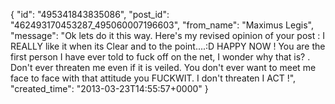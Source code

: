  {
   "id": "495341843835086",
   "post_id": "462493170453287_495060007196603",
   "from_name": "Maximus Legis",
   "message": "Ok lets do it this way. Here's my revised opinion of your post : I REALLY like it when its Clear and to the point....:D HAPPY NOW ! You are the first person I have ever told to fuck off on the net, I wonder why that is? . Don't ever threaten me even if it is veiled. You don't ever want to meet me face to face with that attitude you FUCKWIT. I don't threaten I ACT !",
   "created_time": "2013-03-23T14:55:57+0000"
 }
